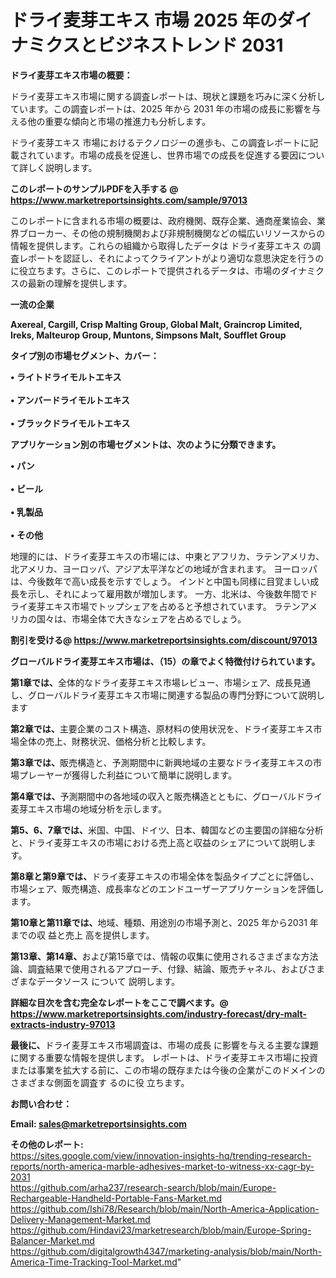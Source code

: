 # ドライ麦芽エキス 市場 2025 年のダイナミクスとビジネストレンド 2031

<strong><b>ドライ麦芽エキス市場の概要：</b></strong>

ドライ麦芽エキス市場に関する調査レポートは、現状と課題を巧みに深く分析しています。この調査レポートは、2025 年から 2031 年の市場の成長に影響を与える他の重要な傾向と市場の推進力も分析します。

ドライ麦芽エキス 市場におけるテクノロジーの進歩も、この調査レポートに記載されています。市場の成長を促進し、世界市場での成長を促進する要因について詳しく説明します。

<strong>このレポートのサンプルPDFを入手する @ <a href=https://www.marketreportsinsights.com/sample/97013>https://www.marketreportsinsights.com/sample/97013</a></strong>

このレポートに含まれる市場の概要は、政府機関、既存企業、通商産業協会、業界ブローカー、その他の規制機関および非規制機関などの幅広いリソースからの情報を提供します。これらの組織から取得したデータは ドライ麦芽エキス の調査レポートを認証し、それによってクライアントがより適切な意思決定を行うのに役立ちます。さらに、このレポートで提供されるデータは、市場のダイナミクスの最新の理解を提供します。

<strong>一流の企業</strong>

<strong><b>Axereal, Cargill, Crisp Malting Group, Global Malt, Graincrop Limited, Ireks, Malteurop Group, Muntons, Simpsons Malt, Soufflet Group</b></strong>

<strong><b>タイプ別の市場セグメント、カバー：</b></strong>

<strong>• ライトドライモルトエキス<br><br>• アンバードライモルトエキス<br><br>• ブラックドライモルトエキス</strong>

<strong><b>アプリケーション別の市場セグメントは、次のように分類できます。</b></strong>

<strong>• パン<br><br>• ビール<br><br>• 乳製品<br><br>• その他</strong>

 地理的には、ドライ麦芽エキスの市場には、中東とアフリカ、ラテンアメリカ、北アメリカ、ヨーロッパ、アジア太平洋などの地域が含まれます。 ヨーロッパは、今後数年で高い成長を示すでしょう。 インドと中国も同様に目覚ましい成長を示し、それによって雇用数が増加します。 一方、北米は、今後数年間でドライ麦芽エキス市場でトップシェアを占めると予想されています。 ラテンアメリカの国々は、市場全体で大きなシェアを占めるでしょう。

<strong>割引を受ける@ <a href=https://www.marketreportsinsights.com/discount/97013>https://www.marketreportsinsights.com/discount/97013</a></strong>

<strong><b>グローバルドライ麦芽エキス市場は、（15）の章でよく特徴付けられています。</b></strong>

<strong><b>第</b></strong><strong><b>1章では、</b></strong>全体的なドライ麦芽エキス市場レビュー、市場シェア、成長見通し、グローバルドライ麦芽エキス市場に関連する製品の専門分野について説明します

<strong><b>第2章では、</b></strong>主要企業のコスト構造、原材料の使用状況を、ドライ麦芽エキス市場全体の売上、財務状況、価格分析と比較します。

<strong><b>第3章では、</b></strong>販売構造と、予測期間中に新興地域の主要なドライ麦芽エキスの市場プレーヤーが獲得した利益について簡単に説明します。

<strong><b>第4章では、</b></strong>予測期間中の各地域の収入と販売構造とともに、グローバルドライ麦芽エキス市場の地域分析を示します。

<strong><b>第5、6、7章では、</b></strong>米国、中国、ドイツ、日本、韓国などの主要国の詳細な分析と、ドライ麦芽エキスの市場における売上高と収益のシェアについて説明します。

<strong><b>第8章と第9章では、</b></strong>ドライ麦芽エキスの市場全体を製品タイプごとに評価し、市場シェア、販売構造、成長率などのエンドユーザーアプリケーションを評価します。

<strong><b>第10章と第11章では、</b></strong>地域、種類、用途別の市場予測と、2025 年から2031 年までの収 益と売上 高を提供します。

<strong><b>第13章、第14章、</b></strong>および第15章では、情報の収集に使用されるさまざまな方法論、調査結果で使用されるアプローチ、付録、結論、販売チャネル、およびさまざまなデータソース について 説明します。

<strong>詳細な目次を含む完全なレポートをここで調べます。@ <a href=https://www.marketreportsinsights.com/industry-forecast/dry-malt-extracts-industry-97013>https://www.marketreportsinsights.com/industry-forecast/dry-malt-extracts-industry-97013</a></strong>

<strong><b>最後に、</b></strong>ドライ麦芽エキス市場調査は、市場の成長 に影響を</a>与える主要な課題に関する重要な情報を提供します。 レポートは、ドライ麦芽エキス市場に投資または事業を拡大する前に、この市場の既存または今後の企業がこのドメインのさまざまな側面を調査す るのに役 立ちます。

<strong><b>お問い合わせ：</b></strong>

<strong>Email: </strong><a href=mailto:sales@marketreportsinsights.com><strong>sales@marketreportsinsights.com</strong></a>

<strong>その他のレポート:</strong>
<br>
<a href=https://sites.google.com/view/innovation-insights-hq/trending-research-reports/north-america-marble-adhesives-market-to-witness-xx-cagr-by-2031>https://sites.google.com/view/innovation-insights-hq/trending-research-reports/north-america-marble-adhesives-market-to-witness-xx-cagr-by-2031</a>
<br>
<a href=https://github.com/arha237/research-search/blob/main/Europe-Rechargeable-Handheld-Portable-Fans-Market.md>https://github.com/arha237/research-search/blob/main/Europe-Rechargeable-Handheld-Portable-Fans-Market.md</a>
<br>
<a href=https://github.com/Ishi78/Research/blob/main/North-America-Application-Delivery-Management-Market.md>https://github.com/Ishi78/Research/blob/main/North-America-Application-Delivery-Management-Market.md</a>
<br>
<a href=https://github.com/Hindavi23/marketresearch/blob/main/Europe-Spring-Balancer-Market.md>https://github.com/Hindavi23/marketresearch/blob/main/Europe-Spring-Balancer-Market.md</a>
<br>
<a href=https://github.com/digitalgrowth4347/marketing-analysis/blob/main/North-America-Time-Tracking-Tool-Market.md>https://github.com/digitalgrowth4347/marketing-analysis/blob/main/North-America-Time-Tracking-Tool-Market.md</a>"
